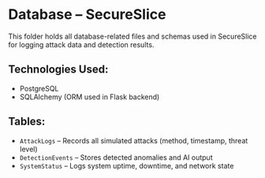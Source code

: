# Database – SecureSlice

This folder holds all database-related files and schemas used in SecureSlice for logging attack data and detection results.

## Technologies Used:
- PostgreSQL
- SQLAlchemy (ORM used in Flask backend)

## Tables:
- `AttackLogs` – Records all simulated attacks (method, timestamp, threat level)
- `DetectionEvents` – Stores detected anomalies and AI output
- `SystemStatus` – Logs system uptime, downtime, and network state
